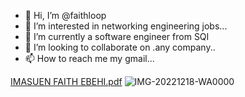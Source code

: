 - 👋 Hi, I’m @faithloop
- 👀 I’m interested in networking engineering jobs...
- 🌱 I’m currently a software engineer from SQI
- 💞️ I’m looking to collaborate on .any company..
- 📫 How to reach me my gmail...

<!---
faithloop/faithloop is a ✨ special ✨ repository because its `README.md` (this file) appears on your GitHub profile.
You can click the Preview link to take a look at your changes.
--->
[IMASUEN FAITH EBEHI.pdf](https://github.com/faithloop/faithloop/files/10308474/IMASUEN.FAITH.EBEHI.pdf)
![IMG-20221218-WA0000](https://user-images.githubusercontent.com/94796191/209676325-9aa6e6fd-7924-435d-9d55-fbcced234f16.jpg)
